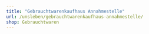 ```yaml
---
title: "Gebrauchtwarenkaufhaus Annahmestelle"
url: /unsleben/gebrauchtwarenkaufhaus-annahmestelle/
shop: Gebrauchtwaren
---
```

